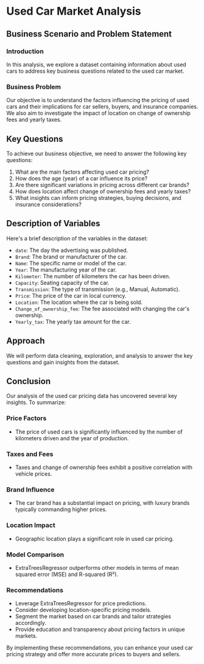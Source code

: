 # Used Car Market Analysis

## Business Scenario and Problem Statement

### Introduction
In this analysis, we explore a dataset containing information about used cars to address key business questions related to the used car market.

### Business Problem
Our objective is to understand the factors influencing the pricing of used cars and their implications for car sellers, buyers, and insurance companies. We also aim to investigate the impact of location on change of ownership fees and yearly taxes.

## Key Questions

To achieve our business objective, we need to answer the following key questions:

1. What are the main factors affecting used car pricing?
2. How does the age (year) of a car influence its price?
3. Are there significant variations in pricing across different car brands?
4. How does location affect change of ownership fees and yearly taxes?
5. What insights can inform pricing strategies, buying decisions, and insurance considerations?

## Description of Variables

Here's a brief description of the variables in the dataset:

- `date`: The day the advertising was published.
- `Brand`: The brand or manufacturer of the car.
- `Name`: The specific name or model of the car.
- `Year`: The manufacturing year of the car.
- `Kilometer`: The number of kilometers the car has been driven.
- `Capacity`: Seating capacity of the car.
- `Transmission`: The type of transmission (e.g., Manual, Automatic).
- `Price`: The price of the car in local currency.
- `Location`: The location where the car is being sold.
- `Change_of_ownership_fee`: The fee associated with changing the car's ownership.
- `Yearly_tax`: The yearly tax amount for the car.

## Approach

We will perform data cleaning, exploration, and analysis to answer the key questions and gain insights from the dataset.

## Conclusion

Our analysis of the used car pricing data has uncovered several key insights. To summarize:

### Price Factors

- The price of used cars is significantly influenced by the number of kilometers driven and the year of production.

### Taxes and Fees

- Taxes and change of ownership fees exhibit a positive correlation with vehicle prices.

### Brand Influence

- The car brand has a substantial impact on pricing, with luxury brands typically commanding higher prices.

### Location Impact

- Geographic location plays a significant role in used car pricing.

### Model Comparison

- ExtraTreesRegressor outperforms other models in terms of mean squared error (MSE) and R-squared (R²).

### Recommendations

- Leverage ExtraTreesRegressor for price predictions.
- Consider developing location-specific pricing models.
- Segment the market based on car brands and tailor strategies accordingly.
- Provide education and transparency about pricing factors in unique markets.

By implementing these recommendations, you can enhance your used car pricing strategy and offer more accurate prices to buyers and sellers.

